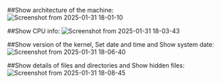 ##Show architecture of the machine:
![Screenshot from 2025-01-31 18-01-10](https://github.com/user-attachments/assets/7de3ed33-e44c-4f78-a0d0-c44b4f6563b5)


##Show CPU info:
![Screenshot from 2025-01-31 18-03-43](https://github.com/user-attachments/assets/eaf420ce-295a-4db2-a804-9c0082385cee)


##Show version of the kernel, Set date and time and Show system date:
![Screenshot from 2025-01-31 18-06-40](https://github.com/user-attachments/assets/c0689fa4-2039-4abe-a6e9-1ee245f57a35)


##Show details of files and directories and Show hidden files:
![Screenshot from 2025-01-31 18-08-45](https://github.com/user-attachments/assets/6ca285f5-e22d-48b4-88a9-5281fcdfefbe)

